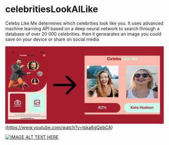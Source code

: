 # celebritiesLookAlLike
Celebs Like Me determines which celebrities look like you. It uses advanced machine learning API based on a deep neural network to search through a database of over 20 000 celebrities.
then it genearates an image you could save on your device or share on social media 

![Image of ScreenShot](https://github.com/tao101/celebritiesLookAlLike/blob/master/celeblookalike%20assets/featured.png?raw=true)(https://www.youtube.com/watch?v=tska6gQebCA)

[![IMAGE ALT TEXT HERE](https://img.youtube.com/vi/tska6gQebCA/0.jpg)](https://www.youtube.com/watch?v=tska6gQebCA)
